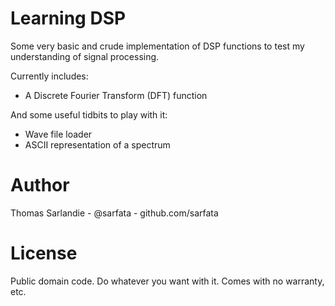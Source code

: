 # Learning DSP

Some very basic and crude implementation of DSP functions to test my understanding of signal processing.

Currently includes:

 * A Discrete Fourier Transform (DFT) function

And some useful tidbits to play with it:

 * Wave file loader
 * ASCII representation of a spectrum


# Author

Thomas Sarlandie - @sarfata - github.com/sarfata

# License

Public domain code. Do whatever you want with it. Comes with no warranty, etc.
